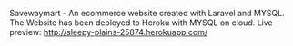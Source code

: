 Savewaymart - An ecommerce website created with Laravel and MYSQL.
The Website has been deployed to Heroku with MYSQL on cloud.
Live preview: http://sleepy-plains-25874.herokuapp.com/
